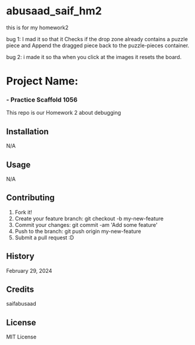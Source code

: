 # abusaad_saif_hm2
this is for my homework2


bug 1: I mad it so that it Checks if the drop zone already contains a puzzle piece and Append the dragged piece back to the puzzle-pieces container.

bug 2: i made it so tha when you click at the images it resets the board.


# Project Name:  
### - Practice Scaffold 1056
 This repo is our Homework 2 about debugging


## Installation 

N/A 

## Usage 

N/A

## Contributing

1. Fork it!
2. Create your feature branch: git checkout -b my-new-feature
3. Commit your changes: git commit -am 'Add some feature'
4. Push to the branch: git push origin my-new-feature
5. Submit a pull request :D


## History

February 29, 2024

## Credits 

saifabusaad

## License 

MIT License
